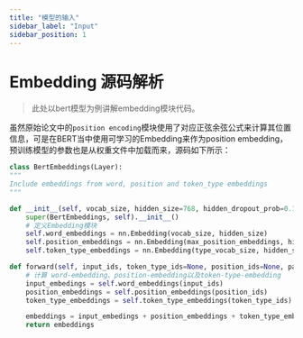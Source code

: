 ```yaml
---
title: "模型的输入"
sidebar_label: "Input"
sidebar_position: 1
---
```


# Embedding 源码解析

> 此处以bert模型为例讲解embedding模块代码。

虽然原始论文中的`position encoding`模块使用了对应正弦余弦公式来计算其位置信息，可是在BERT当中使用可学习的Embedding来作为position embedding，预训练模型的参数也是从权重文件中加载而来，源码如下所示：

```py title=BertEmbedding showLineNumbers {9-11,15-17,19}
class BertEmbeddings(Layer):
"""
Include embeddings from word, position and token_type embeddings
"""

def __init__(self, vocab_size, hidden_size=768, hidden_dropout_prob=0.1, max_position_embeddings=512, type_vocab_size=16):
    super(BertEmbeddings, self).__init__()
    # 定义Embedding模块
    self.word_embeddings = nn.Embedding(vocab_size, hidden_size)
    self.position_embeddings = nn.Embedding(max_position_embeddings, hidden_size)
    self.token_type_embeddings = nn.Embedding(type_vocab_size, hidden_size)

def forward(self, input_ids, token_type_ids=None, position_ids=None, past_key_values_length=None):
    # 计算 word-embedding、position-embedding以及token-type-embedding
    input_embedings = self.word_embeddings(input_ids)
    position_embeddings = self.position_embeddings(position_ids)
    token_type_embeddings = self.token_type_embeddings(token_type_ids)

    embeddings = input_embedings + position_embeddings + token_type_embeddings
    return embeddings
```
